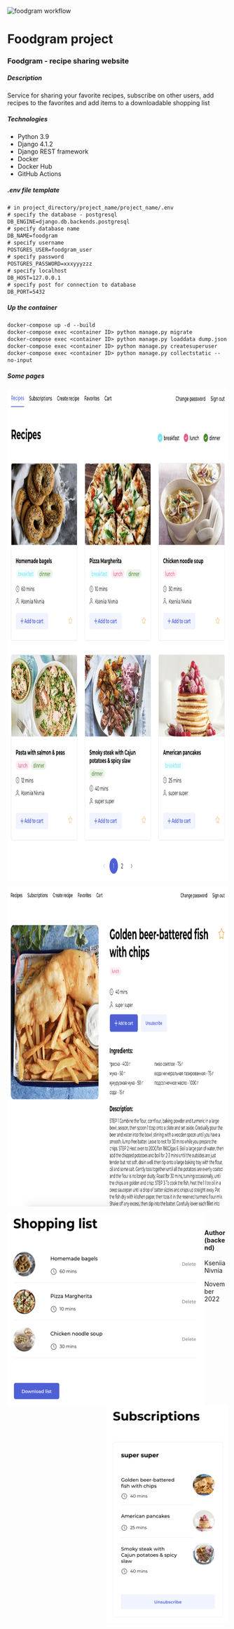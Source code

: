 ![foodgram workflow](https://github.com/knivnia/foodgram-project-react/actions/workflows/foodgram_workflow.yml/badge.svg?event=push)

# Foodgram project

### Foodgram - recipe sharing website

##### Description

Service for sharing your favorite recipes, subscribe on other users, add recipes to the favorites and add items to a downloadable shopping list

##### Technologies

- Python 3.9
- Django 4.1.2
- Django REST framework
- Docker
- Docker Hub
- GitHub Actions

##### .env file template

```
# in project_directory/project_name/project_name/.env
# specify the database - postgresql
DB_ENGINE=django.db.backends.postgresql
# specify database name
DB_NAME=foodgram
# specify username
POSTGRES_USER=foodgram_user
# specify password
POSTGRES_PASSWORD=xxxyyyzzz
# specify localhost
DB_HOST=127.0.0.1
# specify post for connection to database
DB_PORT=5432
```


##### Up the container

```
docker-compose up -d --build 
docker-compose exec <container ID> python manage.py migrate
docker-compose exec <container ID> python manage.py loaddata dump.json
docker-compose exec <container ID> python manage.py createsuperuser
docker-compose exec <container ID> python manage.py collectstatic --no-input
```

##### Some pages

<img align="center" src="backend/images_for_readme/main.png" width="1000" height="1120"><br />




<img align="center" src="backend/images_for_readme/recipe.png" width="1000" height="730"><br />




<img align="left" src="backend/images_for_readme/shopping_list.png" width="450" height="440">      <img align="right" src="backend/images_for_readme/subscriptions.png" width="278" height="496"><br />


#### Author (backend)
Kseniia Nivnia

November 2022
